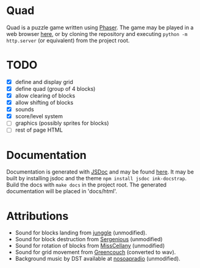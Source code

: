 Quad
====

Quad is a puzzle game written using [Phaser][phaser]. The game may be played in a web browser [here][live], or by cloning the repository and executing `python -m http.server` (or equivalent) from the project root.

TODO
====

- [x] define and display grid
- [x] define quad (group of 4 blocks)
- [x] allow clearing of blocks
- [x] allow shifting of blocks
- [x] sounds
- [x] score/level system
- [ ] graphics (possibly sprites for blocks)
- [ ] rest of page HTML

Documentation
=============

Documentation is generated with [JSDoc][jsdoc] and may be found [here][docs]. It may be built by installing jsdoc and the theme `npm install jsdoc ink-docstrap`. Build the docs with `make docs` in the project root. The generated documentation will be placed in 'docs/html'.

Attributions
============

* Sound for blocks landing from [junggle][junggle] (unmodified).
* Sound for block destruction from [Sergenious][sergenious] (unmodified)
* Sound for rotation of blocks from [MissCellany][misscellany] (unmodified)
* Sound for grid movement from [Greencouch][greencouch] (converted to wav).
* Background music by DST available at [nosoapradio][nosoap] (unmodified).

[phaser]: http://phaser.io/
[live]: http://alschwalm.github.io/Quad
[jsdoc]: http://usejsdoc.org/
[docs]: http://alschwalm.github.io/Quad/docs/html/index.html
[junggle]: http://www.freesound.org/people/junggle/sounds/29294/
[sergenious]: http://www.freesound.org/people/Sergenious/sounds/55816/
[greencouch]: http://www.freesound.org/people/Greencouch/sounds/124909/
[misscellany]: http://www.freesound.org/people/MissCellany/sounds/240640/
[nosoap]: http://www.nosoapradio.us/
